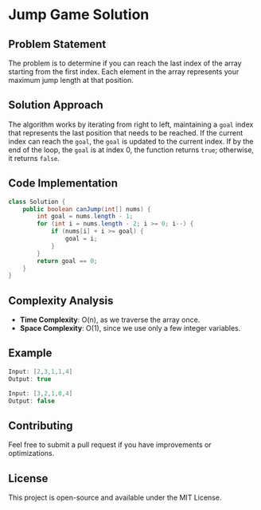 # Jump Game Solution

## Problem Statement
The problem is to determine if you can reach the last index of the array starting from the first index. Each element in the array represents your maximum jump length at that position.

## Solution Approach
The algorithm works by iterating from right to left, maintaining a `goal` index that represents the last position that needs to be reached. If the current index can reach the `goal`, the `goal` is updated to the current index. If by the end of the loop, the `goal` is at index 0, the function returns `true`; otherwise, it returns `false`.

## Code Implementation
```java
class Solution {
    public boolean canJump(int[] nums) {
        int goal = nums.length - 1;
        for (int i = nums.length - 2; i >= 0; i--) {
            if (nums[i] + i >= goal) {
                goal = i;
            }
        }
        return goal == 0;
    }
}
```

## Complexity Analysis
- **Time Complexity**: O(n), as we traverse the array once.
- **Space Complexity**: O(1), since we use only a few integer variables.


## Example
```java
Input: [2,3,1,1,4]
Output: true

Input: [3,2,1,0,4]
Output: false
```

## Contributing
Feel free to submit a pull request if you have improvements or optimizations.

## License
This project is open-source and available under the MIT License.

